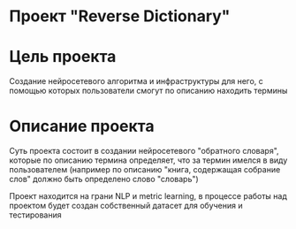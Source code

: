 # Проект "Reverse Dictionary"



# Цель проекта
 Создание нейросетевого алгоритма и инфраструктуры для него, с помощью которых пользователи смогут по описанию находить термины


# Описание проекта
Суть проекта состоит в создании нейросетевого "обратного словаря", которые по описанию термина определяет, что за термин имелся в виду пользователем (например по описанию "книга, содержащая собрание слов" должно быть определено слово "словарь")

Проект находится на грани NLP и metric learning, в процессе работы над проектом будет создан собственный датасет для обучения и тестирования